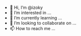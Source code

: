 - 👋 Hi, I’m @izoky
- 👀 I’m interested in ...
- 🌱 I’m currently learning ...
- 💞️ I’m looking to collaborate on ...
- 📫 How to reach me ...

<!---
izoky/izoky is a ✨ special ✨ repository because its `README.md` (this file) appears on your GitHub profile.
You can click the Preview link to take a look at your changes.
--->
